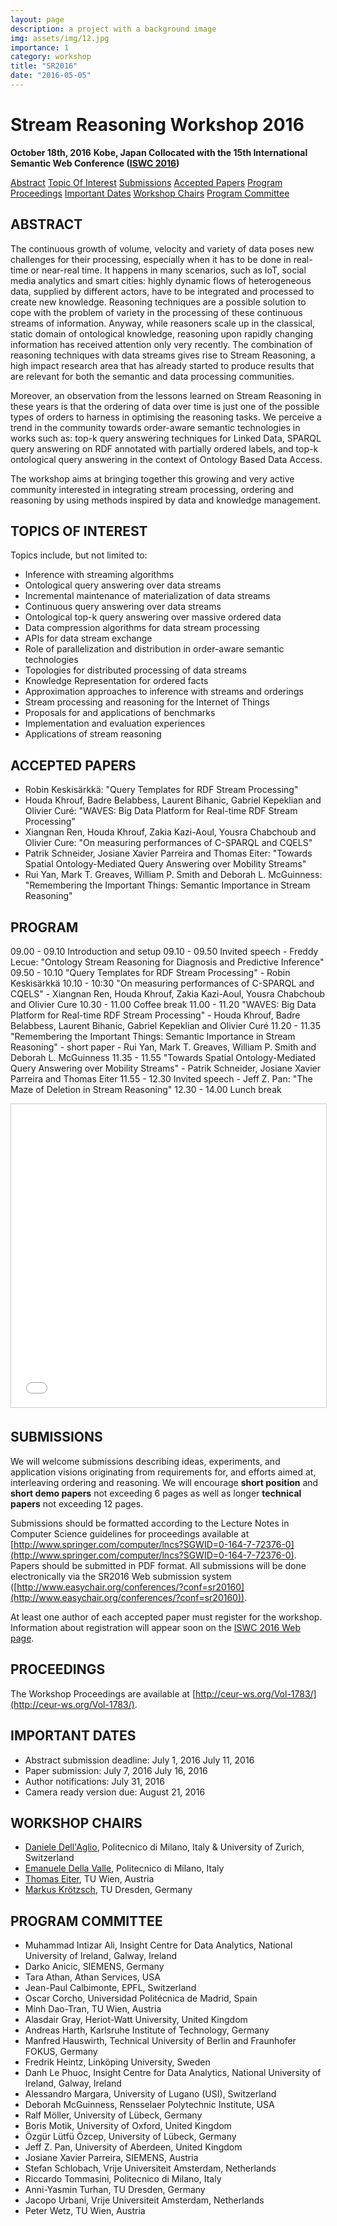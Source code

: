 ```yaml
---
layout: page
description: a project with a background image
img: assets/img/12.jpg
importance: 1
category: workshop
title: "SR2016"
date: "2016-05-05"
---
```


# Stream Reasoning Workshop 2016

**October 18th, 2016** **Kobe, Japan Collocated with the 15th International Semantic Web Conference ([ISWC 2016](http://iswc2016.semanticweb.org/))**

[Abstract](#abstract) [Topic Of Interest](#topics) [Submissions](#SUBMISSIONS) [Accepted Papers](#accepted-papers) [Program](#program) [Proceedings](#PROCEEDINGS) [Important Dates](#IMPORTANT%20DATES) [Workshop Chairs](#WORKSHOP%20CHAIRS) [Program Committee](#PC)

## ABSTRACT

The continuous growth of volume, velocity and variety of data poses new challenges for their processing, especially when it has to be done in real-time or near-real time. It happens in many scenarios, such as IoT, social media analytics and smart cities: highly dynamic flows of heterogeneous data, supplied by different actors, have to be integrated and processed to create new knowledge. Reasoning techniques are a possible solution to cope with the problem of variety in the processing of these continuous streams of information. Anyway, while reasoners scale up in the classical, static domain of ontological knowledge, reasoning upon rapidly changing information has received attention only very recently. The combination of reasoning techniques with data streams gives rise to Stream Reasoning, a high impact research area that has already started to produce results that are relevant for both the semantic and data processing communities.

Moreover, an observation from the lessons learned on Stream Reasoning in these years is that the ordering of data over time is just one of the possible types of orders to harness in optimising the reasoning tasks. We perceive a trend in the community towards order-aware semantic technologies in works such as: top-k query answering techniques for Linked Data, SPARQL query answering on RDF annotated with partially ordered labels, and top-k ontological query answering in the context of Ontology Based Data Access.

The workshop aims at bringing together this growing and very active community interested in integrating stream processing, ordering and reasoning by using methods inspired by data and knowledge management.

## TOPICS OF INTEREST

Topics include, but not limited to:

- Inference with streaming algorithms
- Ontological query answering over data streams
- Incremental maintenance of materialization of data streams
- Continuous query answering over data streams
- Ontological top-k query answering over massive ordered data
- Data compression algorithms for data stream processing
- APIs for data stream exchange
- Role of parallelization and distribution in order-aware semantic technologies
- Topologies for distributed processing of data streams
- Knowledge Representation for ordered facts
- Approximation approaches to inference with streams and orderings
- Stream processing and reasoning for the Internet of Things
- Proposals for and applications of benchmarks
- Implementation and evaluation experiences
- Applications of stream reasoning

## ACCEPTED PAPERS

- Robin Keskisärkkä: "Query Templates for RDF Stream Processing"
- Houda Khrouf, Badre Belabbess, Laurent Bihanic, Gabriel Kepeklian and Olivier Curé: "WAVES: Big Data Platform for Real-time RDF Stream Processing"
- Xiangnan Ren, Houda Khrouf, Zakia Kazi-Aoul, Yousra Chabchoub and Olivier Cure: "On measuring performances of C-SPARQL and CQELS"
- Patrik Schneider, Josiane Xavier Parreira and Thomas Eiter: "Towards Spatial Ontology-Mediated Query Answering over Mobility Streams"
- Rui Yan, Mark T. Greaves, William P. Smith and Deborah L. McGuinness: "Remembering the Important Things: Semantic Importance in Stream Reasoning"

## PROGRAM

09.00 - 09.10 Introduction and setup 09.10 - 09.50 Invited speech - Freddy Lecue: "Ontology Stream Reasoning for Diagnosis and Predictive Inference" 09.50 - 10.10 "Query Templates for RDF Stream Processing" - Robin Keskisärkkä 10.10 - 10:30 "On measuring performances of C-SPARQL and CQELS" - Xiangnan Ren, Houda Khrouf, Zakia Kazi-Aoul, Yousra Chabchoub and Olivier Cure 10.30 - 11.00 Coffee break 11.00 - 11.20 "WAVES: Big Data Platform for Real-time RDF Stream Processing" - Houda Khrouf, Badre Belabbess, Laurent Bihanic, Gabriel Kepeklian and Olivier Curé 11.20 - 11.35 "Remembering the Important Things: Semantic Importance in Stream Reasoning" - short paper - Rui Yan, Mark T. Greaves, William P. Smith and Deborah L. McGuinness 11.35 - 11.55 "Towards Spatial Ontology-Mediated Query Answering over Mobility Streams" - Patrik Schneider, Josiane Xavier Parreira and Thomas Eiter 11.55 - 12.30 Invited speech - Jeff Z. Pan: "The Maze of Deletion in Stream Reasoning" 12.30 - 14.00 Lunch break

<iframe style="border: 1px solid #CCC; border-width: 1px; margin-bottom: 5px; max-width: 100%;" src="//www.slideshare.net/slideshow/embed_code/key/dzioak2RAb3O0v" width="595" height="485" frameborder="0" marginwidth="0" marginheight="0" scrolling="no" allowfullscreen="allowfullscreen"></iframe>

## SUBMISSIONS

We will welcome submissions describing ideas, experiments, and application visions originating from requirements for, and efforts aimed at, interleaving ordering and reasoning. We will encourage **short position** and **short demo papers** not exceeding 6 pages as well as longer **technical papers** not exceeding 12 pages.

Submissions should be formatted according to the Lecture Notes in Computer Science guidelines for proceedings available at [http://www.springer.com/computer/lncs?SGWID=0-164-7-72376-0](http://www.springer.com/computer/lncs?SGWID=0-164-7-72376-0). Papers should be submitted in PDF format. All submissions will be done electronically via the SR2016 Web submission system ([http://www.easychair.org/conferences/?conf=sr20160](http://www.easychair.org/conferences/?conf=sr20160)).

At least one author of each accepted paper must register for the workshop. Information about registration will appear soon on the [ISWC 2016 Web page](http://iswc2016.semanticweb.org/).

## PROCEEDINGS

The Workshop Proceedings are available at [http://ceur-ws.org/Vol-1783/](http://ceur-ws.org/Vol-1783/).

## IMPORTANT DATES

- Abstract submission deadline: July 1, 2016 July 11, 2016
- Paper submission: July 7, 2016 July 16, 2016
- Author notifications: July 31, 2016
- Camera ready version due: August 21, 2016

## WORKSHOP CHAIRS

- [Daniele Dell'Aglio](http://www.dellaglio.org/), Politecnico di Milano, Italy & University of Zurich, Switzerland
- [Emanuele Della Valle](http://emanueledellavalle.org), Politecnico di Milano, Italy
- [Thomas Eiter](http://www.kr.tuwien.ac.at/staff/eiter/), TU Wien, Austria
- [Markus Krötzsch](http://korrekt.org/), TU Dresden, Germany

## PROGRAM COMMITTEE

- Muhammad Intizar Ali, Insight Centre for Data Analytics, National University of Ireland, Galway, Ireland
- Darko Anicic, SIEMENS, Germany
- Tara Athan, Athan Services, USA
- Jean-Paul Calbimonte, EPFL, Switzerland
- Oscar Corcho, Universidad Politécnica de Madrid, Spain
- Minh Dao-Tran, TU Wien, Austria
- Alasdair Gray, Heriot-Watt University, United Kingdom
- Andreas Harth, Karlsruhe Institute of Technology, Germany
- Manfred Hauswirth, Technical University of Berlin and Fraunhofer FOKUS, Germany
- Fredrik Heintz, Linköping University, Sweden
- Danh Le Phuoc, Insight Centre for Data Analytics, National University of Ireland, Galway, Ireland
- Alessandro Margara, University of Lugano (USI), Switzerland
- Deborah McGuinness, Rensselaer Polytechnic Institute, USA
- Ralf Möller, University of Lübeck, Germany
- Boris Motik, University of Oxford, United Kingdom
- Özgür Lütfü Özcep, University of Lübeck, Germany
- Jeff Z. Pan, University of Aberdeen, United Kingdom
- Josiane Xavier Parreira, SIEMENS, Austria
- Stefan Schlobach, Vrije Universiteit Amsterdam, Netherlands
- Riccardo Tommasini, Politecnico di Milano, Italy
- Anni-Yasmin Turhan, TU Dresden, Germany
- Jacopo Urbani, Vrije Universiteit Amsterdam, Netherlands
- Peter Wetz, TU Wien, Austria
